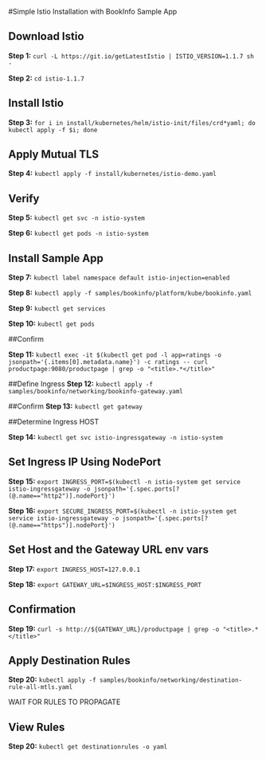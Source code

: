 #Simple Istio Installation with BookInfo Sample App

## Download Istio

**Step 1:** `curl -L https://git.io/getLatestIstio | ISTIO_VERSION=1.1.7 sh -`

**Step 2:** `cd istio-1.1.7`


## Install Istio

**Step 3:** `for i in install/kubernetes/helm/istio-init/files/crd*yaml; do kubectl apply -f $i; done`

## Apply Mutual TLS

**Step 4:** `kubectl apply -f install/kubernetes/istio-demo.yaml`

## Verify

**Step 5:** `kubectl get svc -n istio-system`

**Step 6:** `kubectl get pods -n istio-system`

## Install Sample App

**Step 7:** `kubectl label namespace default istio-injection=enabled`

**Step 8:** `kubectl apply -f samples/bookinfo/platform/kube/bookinfo.yaml`

**Step 9:** `kubectl get services`

**Step 10:** `kubectl get pods`

##Confirm

**Step 11:** `kubectl exec -it $(kubectl get pod -l app=ratings -o jsonpath='{.items[0].metadata.name}') -c ratings -- curl productpage:9080/productpage | grep -o "<title>.*</title>"`

##Define Ingress
**Step 12:** `kubectl apply -f samples/bookinfo/networking/bookinfo-gateway.yaml`

##Confirm
**Step 13:** `kubectl get gateway`

##Determine Ingress HOST

**Step 14:** `kubectl get svc istio-ingressgateway -n istio-system`

## Set Ingress IP Using NodePort

**Step 15:** `export INGRESS_PORT=$(kubectl -n istio-system get service istio-ingressgateway -o jsonpath='{.spec.ports[?(@.name=="http2")].nodePort}')`

**Step 16:** `export SECURE_INGRESS_PORT=$(kubectl -n istio-system get service istio-ingressgateway -o jsonpath='{.spec.ports[?(@.name=="https")].nodePort}')`

## Set Host and the Gateway URL env vars

**Step 17:** `export INGRESS_HOST=127.0.0.1`

**Step 18:** `export GATEWAY_URL=$INGRESS_HOST:$INGRESS_PORT`

## Confirmation

**Step 19:** `curl -s http://${GATEWAY_URL}/productpage | grep -o "<title>.*</title>"`

## Apply Destination Rules

**Step 20:** `kubectl apply -f samples/bookinfo/networking/destination-rule-all-mtls.yaml`

WAIT FOR RULES TO PROPAGATE

## View Rules

**Step 20:**  `kubectl get destinationrules -o yaml`
